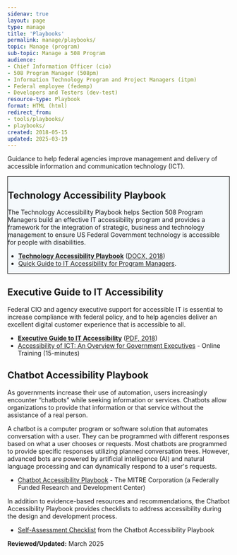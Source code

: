 ```yaml
---
sidenav: true
layout: page
type: manage
title: 'Playbooks'
permalink: manage/playbooks/
topic: Manage (program)
sub-topic: Manage a 508 Program
audience:
- Chief Information Officer (cio)
- 508 Program Manager (508pm)
- Information Technology Program and Project Managers (itpm)
- Federal employee (fedemp)
- Developers and Testers (dev-test)
resource-type: Playbook
format: HTML (html)
redirect_from:
- tools/playbooks/
- playbooks/
created: 2018-05-15
updated: 2025-03-19
---
```

Guidance to help federal agencies improve management and delivery of accessible information and communication technology (ICT).

<div class="grid-col-12 border-base radius-lg padding-1" style="border: 1px solid black; background-color: #f5f9fc;">
  <h2>Technology Accessibility Playbook</h2>
  <p>The Technology Accessibility Playbook helps Section 508 Program Managers build an effective IT accessibility program and provides a framework for the integration of strategic, business and technology management to ensure US Federal Government technology is accessible for people with disabilities.</p>
  <ul>
    <li><a href="{{ site.baseurl }}/manage/playbooks/technology-accessibility-playbook-intro/"><strong>Technology Accessibility Playbook</strong></a> (<a href="https://assets.section508.gov/assets/files/Technology-Accessibility-Playbook-2018-Update.docx" target="_blank">DOCX, 2018</a>)</li>
    <li><a href="{{ site.baseurl }}/manage/playbooks/accessibility-playbook-quick-guide">Quick Guide to IT Accessibility for Program Managers</a>.</li>
  </ul>
</div>

## Executive Guide to IT Accessibility
Federal CIO and agency executive support for accessible IT is essential to increase compliance with federal policy, and to help agencies deliver an excellent digital customer experience that is accessible to all. 

  * [**Executive Guide to IT Accessibility**]({{site.baseurl}}/manage/playbooks/exec-guide-accessibility) (<a href="https://assets.section508.gov/assets/files/Executive%20Guide%20to%20Federal%20IT%20Accessibility.pdf#overlay-context=tools/playbooks" target="_blank">PDF, 2018</a>)
  * [Accessibility of ICT: An Overview for Government Executives]({{site.baseurl}}/training/online-course/accessible-for-executives/) - Online Training (15-minutes)

## Chatbot Accessibility Playbook
As governments increase their use of automation, users increasingly encounter “chatbots” while seeking information or services. Chatbots allow organizations to provide that information or that service without the assistance of a real person. 

A chatbot is a computer program or software solution that automates conversation with a user. They can be programmed with different responses based on what a user chooses or requests. Most chatbots are programmed to provide specific responses utilizing planned conversation trees. However, advanced bots are powered by artificial intelligence (AI) and natural language processing and can dynamically respond to a user's requests.

  * [Chatbot Accessibility Playbook](https://mitre.github.io/chatbot-accessibility-playbook/index.html) - The MITRE Corporation (a Federally Funded Research and Development Center)

In addition to evidence-based resources and recommendations, the Chatbot Accessibility Playbook provides checklists to address accessibility during the design and development process.
  * [Self-Assessment Checklist](https://mitre.github.io/chatbot-accessibility-playbook/docs/A_2.html) from the Chatbot Accessibility Playbook

**Reviewed/Updated:** March 2025
